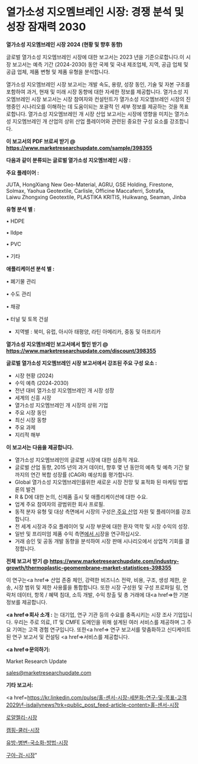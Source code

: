 # 열가소성 지오멤브레인 시장: 경쟁 분석 및 성장 잠재력 2030

<strong>열가소성 지오멤브레인 시장 2024 (현황 및 향후 동향)</strong>

글로벌 열가소성 지오멤브레인 시장에 대한 보고서는 2023 년을 기준으로합니다.이 시장 보고서는 예측 기간 (2024-2030) 동안 국제 및 국내 제조업체, 지역, 공급 업체 및 공급 업체, 제품 변형 및 제품 유형을 분석합니다.

열가소성 지오멤브레인 시장 보고서는 개발 속도, 용량, 성장 동인, 기술 및 자본 구조를 포함하여 과거, 현재 및 미래 시장 동향에 대한 자세한 정보를 제공합니다. 열가소성 지오멤브레인 시장 보고서는 시장 참여자와 컨설턴트가 열가소성 지오멤브레인 시장의 진행중인 시나리오를 이해하는 데 도움이되는 포괄적 인 세부 정보를 제공하는 것을 목표로합니다. 열가소성 지오멤브레인 개 시장 산업 보고서는 시장에 영향을 미치는 열가소성 지오멤브레인 개 산업의 상위 산업 플레이어와 관련된 중요한 구성 요소를 강조합니다.



<strong>이 보고서의 PDF 브로셔 받기 @ <a href=https://www.marketresearchupdate.com/sample/398355>https://www.marketresearchupdate.com/sample/398355</a></strong>



<strong>다음과 같이 분류되는 글로벌 열가소성 지오멤브레인 시장 :</strong>



<strong>주요 플레이어 :</strong>

JUTA, HongXiang New Geo-Material, AGRU, GSE Holding, Firestone, Solmax, Yaohua Geotextile, Carlisle, Officine Maccaferri, Sotrafa, Laiwu Zhongxing Geotextile, PLASTIKA KRITIS, Huikwang, Seaman, Jinba



<strong>유형 분석 별 :</strong>

• HDPE

• lldpe

• PVC

• 기타



<strong>애플리케이션 분석 별 :</strong>

• 폐기물 관리

• 수도 관리

• 채광

• 터널 및 토목 건설

<ul>
  <li>지역별 : 북미, 유럽, 아시아 태평양, 라틴 아메리카, 중동 및 아프리카</li>
</ul>


<strong>열가소성 지오멤브레인 보고서에서 할인 받기 @ <a href=https://www.marketresearchupdate.com/discount/398355>https://www.marketresearchupdate.com/discount/398355</a></strong>



<strong>글로벌 열가소성 지오멤브레인 시장 보고서에서 강조된 주요 구성 요소 :</strong>
<ul>
  <li>시장 현황 (2024)</li>
  <li>수익 예측 (2024-2030)</li>
  <li>전년 대비 열가소성 지오멤브레인 개 시장 성장</li>
  <li>세계의 신흥 시장</li>
  <li>열가소성 지오멤브레인 개 시장의 상위 기업</li>
  <li>주요 시장 동인</li>
  <li>최신 시장 동향</li>
  <li>주요 과제</li>
  <li>지리적 해부</li>
</ul>


<strong>이 보고서는 다음을 제공합니다.</strong>
<ul>
  <li>열가소성 지오멤브레인의 글로벌 시장에 대한 심층적 개요.</li>
  <li>글로벌 산업 동향, 2015 년의 과거 데이터, 향후 몇 년 동안의 예측 및 예측 기간 말까지의 연간 복합 성장률 (CAGR) 예상치를 평가합니다.</li>
  <li>Global 열가소성 지오멤브레인를위한 새로운 시장 전망 및 표적화 된 마케팅 방법론의 발견</li>
  <li>R &amp; D에 대한 논의, 신제품 출시 및 애플리케이션에 대한 수요.</li>
  <li>업계 주요 참여자의 광범위한 회사 프로필.</li>
  <li>동적 분자 유형 및 대상 측면에서 시장의 구성은<a href=> 주요 산</a>업 자원 및 플레이어를 강조합니다.</li>
  <li>전 세계 시장과 주요 플레이어 및 시장 부문에 대한 환자 역학 및 시장 수익의 성장.</li>
  <li>일반 및 프리미엄 제품 수익 측면<a href=>에서 시</a>장을 연구하십시오.</li>
  <li>거래 승인 및 공동 개발 동향을 분석하여 시장 판매 시나리오에서 상업적 기회를 결정합니다.</li>
</ul>



<strong>전체 보고서 받기 @ <a href=https://www.marketresearchupdate.com/industry-growth/thermoplastic-geomembrane-market-statistices-398355>https://www.marketresearchupdate.com/industry-growth/thermoplastic-geomembrane-market-statistices-398355</a></strong>

이 연구는<a href=> 산업 존중</a> 체인, 강력한 비즈니스 전략, 비용, 구조, 생성 제한, 운송, 시장 범위 및 제한 사용률을 통합합니다. 또한 시장 구성원 및 구성 프로파일 링, 연락처 데이터, 항목 / 혜택 침대, 소득 개발, 수익 창출 및 총 거래에 대<a href=>한 기본 </a>정보를 제공합니다.



<strong><a href=>회사 소</a>개 :</strong>
는 대기업, 연구 기관 등의 수요를 충족시키는 시장 조사 기업입니다. 우리는 주로 의료, IT 및 CMFE 도메인을 위해 설계된 여러 서비스를 제공하며 그 주요 기여는 고객 경험 연구입니다. 또한<a href=> 연구 보</a>고서를 맞춤화하고 신디케이트 된 연구 보고서 및 컨설팅 <a href=>서비스</a>를 제공합니다.



<strong><a href=>문의하기:</a></strong>

Market Research Update

sales@marketresearchupdate.com



<strong>기타 보고서:</strong>

<a href=https://kr.linkedin.com/pulse/홀-센서-시장-세분화-연구-및-목표-고객2029년-isdailynews?trk=public_post_feed-article-content>홀-센서-시장</a>

<a href=https://www.linkedin.com/pulse/로얄젤리-시장-진입-전략-및-위험-평가2029년-survey-savvy-insights-360-analysis/>로얄젤리-시장</a>

<a href=https://www.linkedin.com/pulse/캠핑-쿨러-시장-동향-및-성장-전망-analytics-alchemy-360-analysis-xndif/>캠핑-쿨러-시장</a>

<a href=https://www.linkedin.com/pulse/유방-병변-국소화-방법-시장-현재-및-미래-성장-2029-survey-spotlight-pro-24-analysis-jn3vf/>유방-병변-국소화-방법-시장</a>

<a href=https://www.linkedin.com/pulse/구아-검-시장-세분화-연구-및-목표-고객2030년-trend-tracking-tips-360-analysis-ctbzc/>구아-검-시장</a>"
